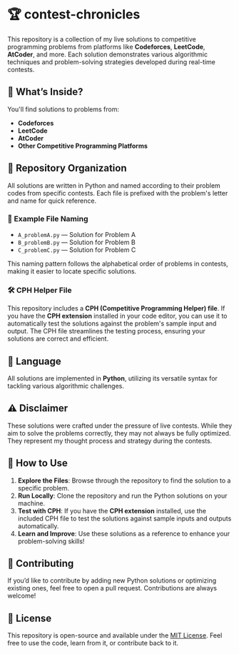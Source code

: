 # 🏆 contest-chronicles

This repository is a collection of my live solutions to competitive programming problems from platforms like **Codeforces**, **LeetCode**, **AtCoder**, and more. Each solution demonstrates various algorithmic techniques and problem-solving strategies developed during real-time contests.

## 🚀 What’s Inside?

You'll find solutions to problems from:

- **Codeforces**
- **LeetCode**
- **AtCoder**
- **Other Competitive Programming Platforms**

## 📁 Repository Organization

All solutions are written in Python and named according to their problem codes from specific contests. Each file is prefixed with the problem's letter and name for quick reference.

### 🔖 Example File Naming

- `A_problemA.py` — Solution for Problem A
- `B_problemB.py` — Solution for Problem B
- `C_problemC.py` — Solution for Problem C

This naming pattern follows the alphabetical order of problems in contests, making it easier to locate specific solutions.

### 🛠️ CPH Helper File

This repository includes a **CPH (Competitive Programming Helper) file**. If you have the **CPH extension** installed in your code editor, you can use it to automatically test the solutions against the problem's sample input and output. The CPH file streamlines the testing process, ensuring your solutions are correct and efficient.

## 🐍 Language

All solutions are implemented in **Python**, utilizing its versatile syntax for tackling various algorithmic challenges.

## ⚠️ Disclaimer

These solutions were crafted under the pressure of live contests. While they aim to solve the problems correctly, they may not always be fully optimized. They represent my thought process and strategy during the contests.

## 📘 How to Use

1. **Explore the Files**: Browse through the repository to find the solution to a specific problem.
2. **Run Locally**: Clone the repository and run the Python solutions on your machine.
3. **Test with CPH**: If you have the **CPH extension** installed, use the included CPH file to test the solutions against sample inputs and outputs automatically.
4. **Learn and Improve**: Use these solutions as a reference to enhance your problem-solving skills!

## 🤝 Contributing

If you’d like to contribute by adding new Python solutions or optimizing existing ones, feel free to open a pull request. Contributions are always welcome!

## 📄 License

This repository is open-source and available under the [MIT License](LICENSE). Feel free to use the code, learn from it, or contribute back to it.
